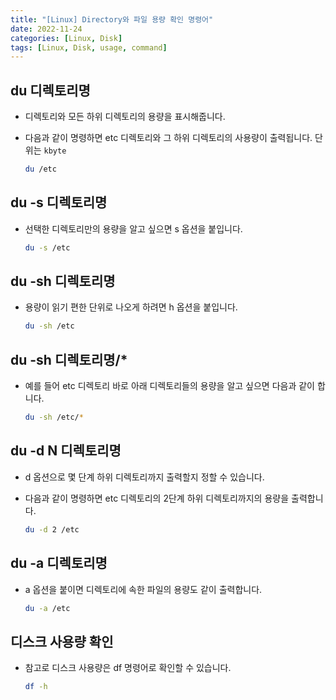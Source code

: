 ```yaml
---
title: "[Linux] Directory와 파일 용량 확인 명령어"
date: 2022-11-24
categories: [Linux, Disk]
tags: [Linux, Disk, usage, command]
---
```


## du 디렉토리명

- 디렉토리와 모든 하위 디렉토리의 용량을 표시해줍니다.
- 다음과 같이 명령하면 etc 디렉토리와 그 하위 디렉토리의 사용량이 출력됩니다. 단위는 `kbyte`

    ```bash
    du /etc
    ```

## du -s 디렉토리명

- 선택한 디렉토리만의 용량을 알고 싶으면 s 옵션을 붙입니다.

    ```bash
    du -s /etc
    ```

## du -sh 디렉토리명

- 용량이 읽기 편한 단위로 나오게 하려면 h 옵션을 붙입니다.

    ```bash
    du -sh /etc
    ```

## du -sh 디렉토리명/*

- 예를 들어 etc 디렉토리 바로 아래 디렉토리들의 용량을 알고 싶으면 다음과 같이 합니다.

    ```bash
    du -sh /etc/*
    ```

## du -d N 디렉토리명

- d 옵션으로 몇 단계 하위 디렉토리까지 출력할지 정할 수 있습니다.
- 다음과 같이 명령하면 etc 디렉토리의 2단계 하위 디렉토리까지의 용량을 출력합니다.

    ```bash
    du -d 2 /etc
    ```

## du -a 디렉토리명

- a 옵션을 붙이면 디렉토리에 속한 파일의 용량도 같이 출력합니다.

    ```bash
    du -a /etc
    ```

## 디스크 사용량 확인

- 참고로 디스크 사용량은 df 명령어로 확인할 수 있습니다.

    ```bash
    df -h
    ```